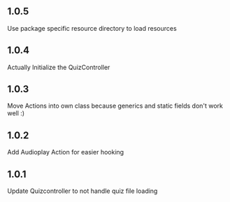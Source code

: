 ## 1.0.5
Use package specific resource directory to load resources
## 1.0.4
Actually Initialize the QuizController
## 1.0.3
Move Actions into own class because generics and static fields don't work well :)
## 1.0.2
Add Audioplay Action for easier hooking
## 1.0.1
Update Quizcontroller to not handle quiz file loading